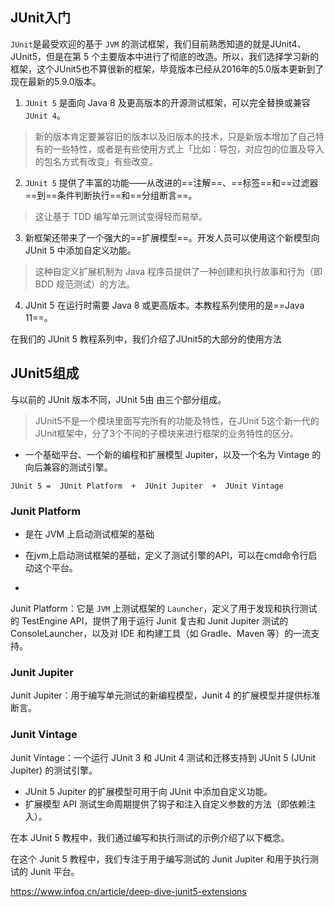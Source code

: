 ## JUnit入门
`JUnit`是最受欢迎的基于 `JVM` 的测试框架，我们目前熟悉知道的就是JUnit4、JUnit5，但是在第 5 个主要版本中进行了彻底的改造。所以，我们选择学习新的框架，这个JUnit5也不算很新的框架，毕竟版本已经从2016年的5.0版本更新到了现在最新的5.9.0版本。
1. `JUnit 5` 是面向 Java 8 及更高版本的开源测试框架，可以完全替换或兼容`JUnit 4`。
>新的版本肯定要兼容旧的版本以及旧版本的技术，只是新版本增加了自己特有的一些特性，或者是有些使用方式上「比如：导包，对应包的位置及导入的包名方式有改变」有些改变。
2. `JUnit 5` 提供了丰富的功能——从改进的==注解==、==标签==和==过滤器==到==条件判断执行==和==分组断言==。
>这让基于 TDD 编写单元测试变得轻而易举。
3. 新框架还带来了一个强大的==扩展模型==。开发人员可以使用这个新模型向 JUnit 5 中添加自定义功能。
>这种自定义扩展机制为 Java 程序员提供了一种创建和执行故事和行为（即 BDD 规范测试）的方法。
4. JUnit 5 在运行时需要 Java 8 或更高版本。本教程系列使用的是==Java 11==。






在我们的 JUnit 5 教程系列中，我们介绍了JUnit5的大部分的使用方法


## JUnit5组成

与以前的 JUnit 版本不同，JUnit 5由 由三个部分组成。
>JUnit5不是一个模块里面写完所有的功能及特性，在JUnit 5这个新一代的JUnit框架中，分了3个不同的子模块来进行框架的业务特性的区分。
- 一个基础平台、一个新的编程和扩展模型 Jupiter，以及一个名为 Vintage 的向后兼容的测试引擎。
```
JUnit 5 =  JUnit Platform  +  JUnit Jupiter  +  JUnit Vintage
```

### Junit Platform
- 是在 JVM 上启动测试框架的基础


- 在jvm上启动测试框架的基础，定义了测试引擎的API，可以在cmd命令行启动这个平台。
- 
Junit Platform：它是 `JVM` 上测试框架的 `Launcher`，定义了用于发现和执行测试的 TestEngine API，提供了用于运行 Junit 复古和 Junit Jupiter 测试的 ConsoleLauncher，以及对 IDE 和构建工具（如 Gradle、Maven 等）的一流支持。



### Junit Jupiter
Junit Jupiter：用于编写单元测试的新编程模型，Junit 4 的扩展模型并提供标准断言。
### Junit Vintage
Junit Vintage：一个运行 JUnit 3 和 JUnit 4 测试和迁移支持到 JUnit 5 (JUnit Jupiter) 的测试引擎。
-   JUnit 5 Jupiter 的扩展模型可用于向 JUnit 中添加自定义功能。
-   扩展模型 API 测试生命周期提供了钩子和注入自定义参数的方法（即依赖注入）。





在本 JUnit 5 教程中，我们通过编写和执行测试的示例介绍了以下概念。


在这个 Junit 5 教程中，我们专注于用于编写测试的 Junit Jupiter 和用于执行测试的 Junit 平台。



https://www.infoq.cn/article/deep-dive-junit5-extensions